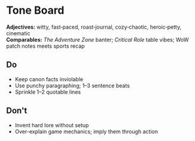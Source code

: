 <!-- md2html-theme: manaforge -->

# Tone Board

**Adjectives:** witty, fast‑paced, roast‑journal, cozy‑chaotic, heroic‑petty, cinematic  
**Comparables:** *The Adventure Zone* banter; *Critical Role* table vibes; WoW patch notes meets sports recap

## Do
- Keep canon facts inviolable
- Use punchy paragraphing; 1–3 sentence beats
- Sprinkle 1–2 quotable lines

## Don't
- Invent hard lore without setup
- Over-explain game mechanics; imply them through action
